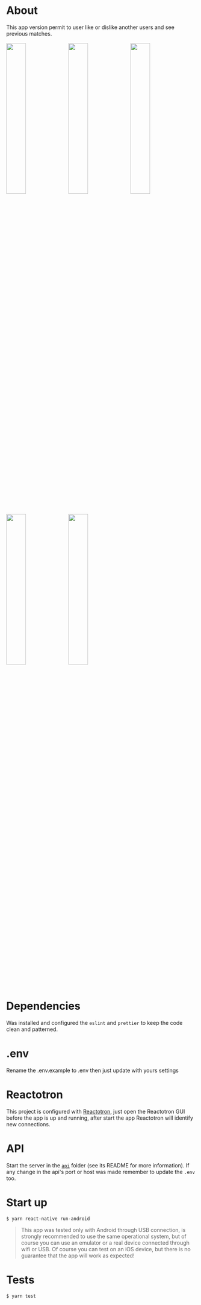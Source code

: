 # About
This app version permit to user like or dislike another users and see previous matches.<br /><br />
<img src="https://i.ibb.co/g6T8tr0/login.png" width="32%" />
<img src="https://i.ibb.co/XZ7C3zh/dashboard.png" width="32%" />
<img src="https://i.ibb.co/cw8RLd0/menu.png" width="32%" />
<img src="https://i.ibb.co/vc9pDqz/matches.png" width="32%" />
<img src="https://i.ibb.co/svRJbKp/match.png" width="32%" />


# Dependencies
Was installed and configured the `eslint` and `prettier` to keep the code clean and patterned.

# .env
Rename the .env.example to .env then just update with yours settings

# Reactotron
This project is configured with [Reactotron](https://github.com/infinitered/reactotron), just open the Reactotron GUI before the app is up and running, after start the app Reactotron will identify new connections.

# API
Start the server in the [`api`](https://github.com/DiegoVictor/omnistack-8/tree/master/api) folder (see its README for more information). If any change in the api's port or host was made remember to update the `.env` too.

# Start up
```
$ yarn react-native run-android
```
> This app was tested only with Android through USB connection, is strongly recommended to use the same operational system, but of course you can use an emulator or a real device connected through wifi or USB. Of course you can test on an iOS device, but there is no guarantee that the app will work as expected!


# Tests
```
$ yarn test
```
